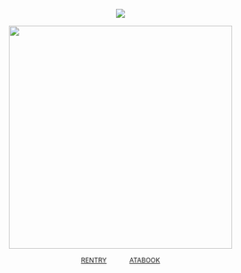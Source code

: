 
<div align="center"> 
  
![](https://komarev.com/ghpvc/?username=vampiresoul&color=252525&label=ꔫ)

<p align="center"> <img width="400" src="https://files.catbox.moe/wfrq9o.png">

<div align="center"> 
 
<sup>[RENTRY](https://rentry.co/heartsbane)⠀⠀ ⠀⠀ [ATABOOK](https://soulripper.atabook.org/)</sub></sup>
